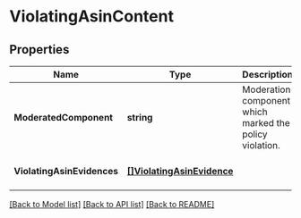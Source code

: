 # ViolatingAsinContent

## Properties
Name | Type | Description | Notes
------------ | ------------- | ------------- | -------------
**ModeratedComponent** | **string** | Moderation component which marked the policy violation. | [optional] [default to null]
**ViolatingAsinEvidences** | [**[]ViolatingAsinEvidence**](ViolatingAsinEvidence.md) |  | [optional] [default to null]

[[Back to Model list]](../README.md#documentation-for-models) [[Back to API list]](../README.md#documentation-for-api-endpoints) [[Back to README]](../README.md)

